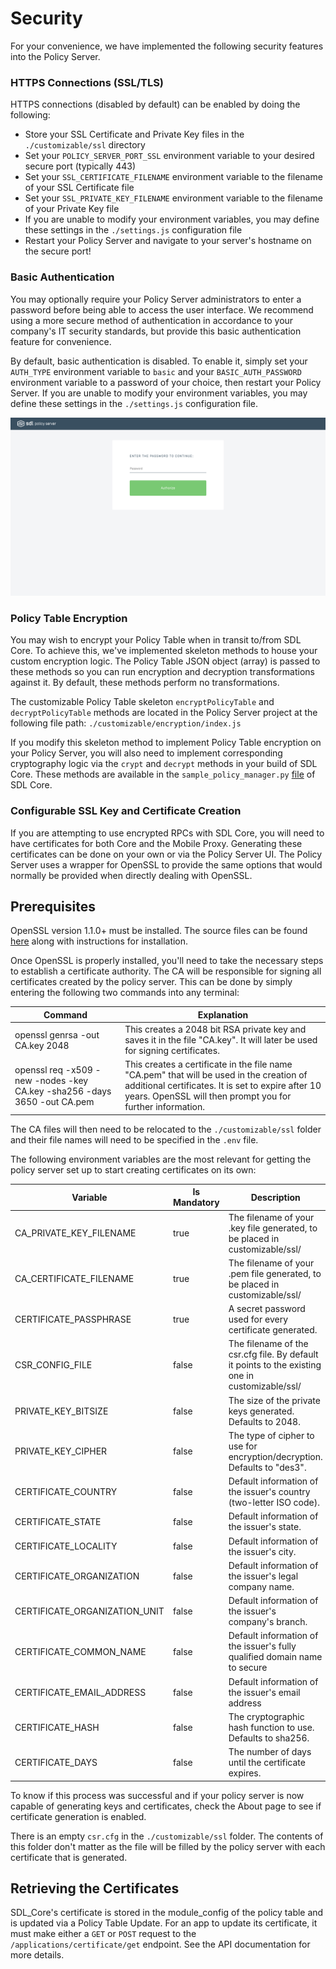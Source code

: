 
# Security
For your convenience, we have implemented the following security features into the Policy Server.

### HTTPS Connections (SSL/TLS)
HTTPS connections (disabled by default) can be enabled by doing the following:
* Store your SSL Certificate and Private Key files in the `./customizable/ssl` directory
* Set your `POLICY_SERVER_PORT_SSL` environment variable to your desired secure port (typically 443)
* Set your `SSL_CERTIFICATE_FILENAME` environment variable to the filename of your SSL Certificate file
* Set your `SSL_PRIVATE_KEY_FILENAME` environment variable to the filename of your Private Key file
* If  you are unable to modify your environment variables, you may define these settings in the `./settings.js` configuration file
* Restart your Policy Server and navigate to your server's hostname on the secure port!

### Basic Authentication
You may optionally require your Policy Server administrators to enter a password before being able to access the user interface. We recommend using a more secure method of authentication in accordance to your company's IT security standards, but provide this basic authentication feature for convenience.

By default, basic authentication is disabled. To enable it, simply set your `AUTH_TYPE` environment variable to `basic` and your `BASIC_AUTH_PASSWORD` environment variable to a password of your choice, then restart your Policy Server. If you are unable to modify your environment variables, you may define these settings in the `./settings.js` configuration file.

![Basic Authentication](./assets/Basic-Auth-Login.png)

### Policy Table Encryption
You may wish to encrypt your Policy Table when in transit to/from SDL Core. To achieve this, we've implemented skeleton methods to house your custom encryption logic. The Policy Table JSON object (array) is passed to these methods so you can run encryption and decryption transformations against it. By default, these methods perform no transformations.

The customizable Policy Table skeleton `encryptPolicyTable` and `decryptPolicyTable` methods are located in the Policy Server project at the following file path: `./customizable/encryption/index.js`

If you modify this skeleton method to implement Policy Table encryption on your Policy Server, you will also need to implement corresponding cryptography logic via the `crypt` and `decrypt` methods in your build of SDL Core. These methods are available in the `sample_policy_manager.py` [file](https://github.com/smartdevicelink/sdl_core/blob/master/src/appMain/sample_policy_manager.py#L45) of SDL Core.

### Configurable SSL Key and Certificate Creation
If you are attempting to use encrypted RPCs with SDL Core, you will need to have certificates for both Core and the Mobile Proxy. Generating these certificates can be done on your own or via the Policy Server UI. The Policy Server uses a wrapper for OpenSSL to provide the same options that would normally be provided when directly dealing with OpenSSL.

## Prerequisites
OpenSSL version 1.1.0+ must be installed. The source files can be found [here](https://www.openssl.org/source/) along with instructions for installation.

Once OpenSSL is properly installed, you'll need to take the necessary steps to establish a certificate authority. The CA will be responsible for signing all certificates created by the policy server. This can be done by simply entering the following two commands into any terminal:

| Command | Explanation|
|---------|------------|
|openssl genrsa -out CA.key 2048| This creates a 2048 bit RSA private key and saves it in the file "CA.key". It will later be used for signing certificates.|
|openssl req -x509 -new -nodes -key CA.key -sha256 -days 3650 -out CA.pem| This creates a certificate in the file name "CA.pem" that will be used in the creation of additional certificates. It is set to expire after 10 years. OpenSSL will then prompt you for further information.|

The CA files will then need to be relocated to the `./customizable/ssl` folder and their file names will need to be specified in the `.env` file.

The following environment variables are the most relevant for getting the policy server set up to start creating certificates on its own:

| Variable | Is Mandatory | Description|
|---------|------------|-----------|
|CA_PRIVATE_KEY_FILENAME| true|The filename of your .key file generated, to be placed in customizable/ssl/|
|CA_CERTIFICATE_FILENAME| true|The filename of your .pem file generated, to be placed in customizable/ssl/
|CERTIFICATE_PASSPHRASE| true|A secret password used for every certificate generated.
|CSR_CONFIG_FILE|false|The filename of the csr.cfg file. By default it points to the existing one in customizable/ssl/
|PRIVATE_KEY_BITSIZE|false|The size of the private keys generated. Defaults to 2048.
|PRIVATE_KEY_CIPHER|false|The type of cipher to use for encryption/decryption. Defaults to "des3".
|CERTIFICATE_COUNTRY|false|Default information of the issuer's country (two-letter ISO code).
|CERTIFICATE_STATE|false|Default information of the issuer's state.
|CERTIFICATE_LOCALITY|false|Default information of the issuer's city.
|CERTIFICATE_ORGANIZATION|false|Default information of the issuer's legal company name.
|CERTIFICATE_ORGANIZATION_UNIT|false|Default information of the issuer's company's branch.
|CERTIFICATE_COMMON_NAME|false|Default information of the issuer's fully qualified domain name to secure
|CERTIFICATE_EMAIL_ADDRESS|false|Default information of the issuer's email address
|CERTIFICATE_HASH|false|The cryptographic hash function to use. Defaults to sha256.
|CERTIFICATE_DAYS|false|The number of days until the certificate expires.


To know if this process was successful and if your policy server is now capable of generating keys and certificates, check the About page to see if certificate generation is enabled.

There is an empty `csr.cfg` in the `./customizable/ssl` folder. The contents of this folder don't matter as the file will be filled by the policy server with each certificate that is generated.

## Retrieving the Certificates
SDL_Core's certificate is stored in the module_config of the policy table and is updated via a Policy Table Update. For an app to update its certificate, it must make either a `GET` or `POST` request to the `/applications/certificate/get` endpoint. See the API documentation for more details.